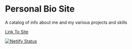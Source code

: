 # Personal Bio Site

A catalog of info about me and my various projects and skills

<a href="https://sammudick.netlify.app/">Link To Site</a>

[![Netlify Status](https://api.netlify.com/api/v1/badges/2d91dd6f-09ed-457b-8713-d57d3dc3b828/deploy-status)](https://app.netlify.com/sites/sammudick/deploys)

